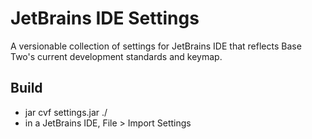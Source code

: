 JetBrains IDE Settings
=================

A versionable collection of settings for JetBrains IDE that reflects Base Two's current development standards and keymap. 

Build
------------
* jar cvf settings.jar ./
* in a JetBrains IDE, File > Import Settings    

